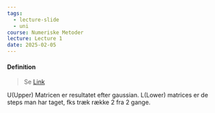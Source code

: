 ```yaml
---
tags:
  - lecture-slide
  - uni
course: Numeriske Metoder
lecture: Lecture 1
date: 2025-02-05
---
```


#### Definition
> Se [Link](https://www.geeksforgeeks.org/l-u-decomposition-system-linear-equations/?ref=gcse_outind)

U(Upper) Matricen er resultatet efter gaussian.
L(Lower) matrices er de steps man har taget, fks træk række 2 fra 2 gange.
